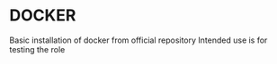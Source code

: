 # DOCKER

Basic installation of docker from official repository
Intended use is for testing the role
